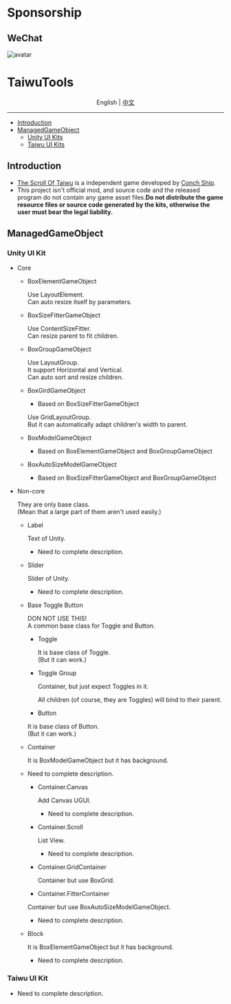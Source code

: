# Sponsorship
## WeChat
![avatar](https://www.hualigs.cn/image/600aa12470350.jpg) 

# TaiwuTools

<p align="center">
  <span>English</span> |
  <a href="README.cn.md">中文</a>
</p>

---
+ [Introduction](#Introduction)
+ [ManagedGameObject](#ManagedGameObject)
	+ [Unity UI Kits](#Unity-UI-Kit)
	+ [Taiwu UI Kits](#Taiwu-UI-Kit)

## Introduction

- [The Scroll Of Taiwu](https://store.steampowered.com/app/838350/_The_Scroll_Of_Taiwu/) is a independent game developed by [Conch Ship](https://www.conchship.com.cn/).
- This project isn't official mod, and source code and the released program do not contain any game asset files.**Do not distribute the game resource files or source code generated by the kits, otherwise the user must bear the legal liability.**

## ManagedGameObject

### Unity UI Kit
+ Core

  + BoxElementGameObject

    Use LayoutElement.  
    Can auto resize itself by parameters.  

  + BoxSizeFitterGameObject

    Use ContentSizeFitter.  
    Can resize parent to fit children.  

  + BoxGroupGameObject

    Use LayoutGroup.  
    It support Horizontal and Vertical.   
    Can auto sort and resize children.  

  + BoxGirdGameObject

    + Based on BoxSizeFitterGameObject

    Use GridLayoutGroup.   
    But it can automatically adapt children's width to parent.

  + BoxModelGameObject

    + Based on BoxElementGameObject and BoxGroupGameObject  

  + BoxAutoSizeModelGameObject

    + Based on BoxSizeFitterGameObject and BoxGroupGameObject

+ Non-core

  They are only base class.  
  (Mean that a large part of them aren't used easily.)  

  + Label

    Text of Unity.  

    + Need to complete description.  

  + Slider

    Slider of Unity.  

    + Need to complete description.

  + Base Toggle Button

    DON NOT USE THIS!  
    A common base class for Toggle and Button.  

    + Toggle

      It is base class of Toggle.  
      (But it can work.)  

    + Toggle Group

      Container, but just expect Toggles in it.  

      All children (of course, they are Toggles) will bind to their parent.

    + Button
  
    It is base class of Button.  
      (But it can work.)  

  + Container
  
    It is BoxModelGameObject but it has background.
  
  + Need to complete description.
  
      + Container.Canvas
  
        Add Canvas UGUI.
        + Need to complete description.
  
      + Container.Scroll

        List View.
        + Need to complete description.
  
    + Container.GridContainer
  
      Container but use BoxGrid.
  
    + Container.FitterContainer
  
    Container but use BoxAutoSizeModelGameObject.
  
      + Need to complete description.
  
  + Block
  
    It is BoxElementGameObject but it has background.
  
      + Need to complete description.

### Taiwu UI Kit
+ Need to complete description.
